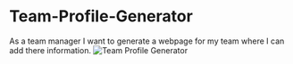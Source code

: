 # Team-Profile-Generator

As a team manager I want to generate a webpage for my team where I can add there information. 
![Team Profile Generator](https://user-images.githubusercontent.com/87034682/140003491-40e4df60-1ca6-4321-8a59-39f87dd3c066.PNG)
